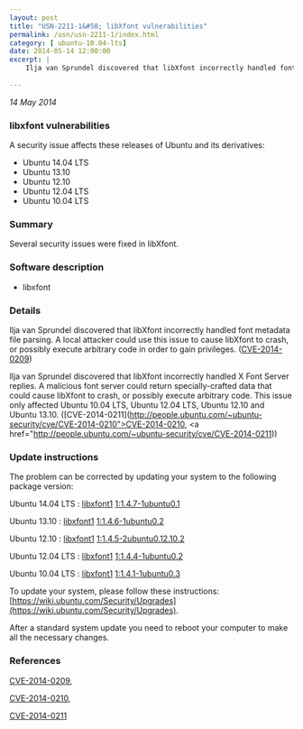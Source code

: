 ```yaml
---
layout: post
title: "USN-2211-1&#58; libXfont vulnerabilities"
permalink: /usn/usn-2211-1/index.html
category: [ ubuntu-10.04-lts]
date: 2014-05-14 12:00:00
excerpt: |
    Ilja van Sprundel discovered that libXfont incorrectly handled font metadata file parsing. A local attacker could use this issue to cause libXfont to crash, or possibly execute arbitrary code in order to gain privileges. ([CVE-2014-0209](http://people.ubuntu.com/~ubuntu-security/cve/CVE-2014-0209))
    
--- 
```

 
 

*14 May 2014*

### libxfont vulnerabilities

A security issue affects these releases of Ubuntu and its derivatives:

* Ubuntu 14.04 LTS
* Ubuntu 13.10
* Ubuntu 12.10
* Ubuntu 12.04 LTS
* Ubuntu 10.04 LTS

### Summary

Several security issues were fixed in libXfont. 

### Software description

* libxfont 

### Details

Ilja van Sprundel discovered that libXfont incorrectly handled font metadata file parsing. A local attacker could use this issue to cause libXfont to crash, or possibly execute arbitrary code in order to gain privileges. ([CVE-2014-0209](http://people.ubuntu.com/~ubuntu-security/cve/CVE-2014-0209))

Ilja van Sprundel discovered that libXfont incorrectly handled X Font Server replies. A malicious font server could return specially-crafted data that could cause libXfont to crash, or possibly execute arbitrary code. This issue only affected Ubuntu 10.04 LTS, Ubuntu 12.04 LTS, Ubuntu 12.10 and Ubuntu 13.10. ([CVE-2014-0211](http://people.ubuntu.com/~ubuntu-security/cve/CVE-2014-0210">CVE-2014-0210</a>, <a href="http://people.ubuntu.com/~ubuntu-security/cve/CVE-2014-0211)) 

### Update instructions

The problem can be corrected by updating your system to the following package version:

Ubuntu 14.04 LTS
 : [libxfont1](https://launchpad.net/ubuntu/+source/libxfont) <span> [1:1.4.7-1ubuntu0.1](https://launchpad.net/ubuntu/+source/libxfont/1:1.4.7-1ubuntu0.1) </span> 

Ubuntu 13.10
 : [libxfont1](https://launchpad.net/ubuntu/+source/libxfont) <span> [1:1.4.6-1ubuntu0.2](https://launchpad.net/ubuntu/+source/libxfont/1:1.4.6-1ubuntu0.2) </span> 

Ubuntu 12.10
 : [libxfont1](https://launchpad.net/ubuntu/+source/libxfont) <span> [1:1.4.5-2ubuntu0.12.10.2](https://launchpad.net/ubuntu/+source/libxfont/1:1.4.5-2ubuntu0.12.10.2) </span> 

Ubuntu 12.04 LTS
 : [libxfont1](https://launchpad.net/ubuntu/+source/libxfont) <span> [1:1.4.4-1ubuntu0.2](https://launchpad.net/ubuntu/+source/libxfont/1:1.4.4-1ubuntu0.2) </span> 

Ubuntu 10.04 LTS
 : [libxfont1](https://launchpad.net/ubuntu/+source/libxfont) <span> [1:1.4.1-1ubuntu0.3](https://launchpad.net/ubuntu/+source/libxfont/1:1.4.1-1ubuntu0.3) </span> 

To update your system, please follow these instructions: [https://wiki.ubuntu.com/Security/Upgrades](https://wiki.ubuntu.com/Security/Upgrades).

After a standard system update you need to reboot your computer to make all the necessary changes. 

### References

 
 [CVE-2014-0209](http://people.ubuntu.com/~ubuntu-security/cve/CVE-2014-0209), 

 [CVE-2014-0210](http://people.ubuntu.com/~ubuntu-security/cve/CVE-2014-0210), 

 [CVE-2014-0211](http://people.ubuntu.com/~ubuntu-security/cve/CVE-2014-0211)
 

